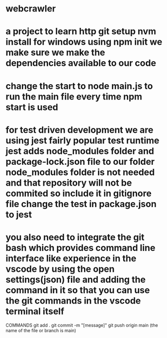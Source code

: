 # webcrawler
a project to learn http 
git setup
nvm install for windows
using npm init we make sure we make the dependencies available to our code 
=======================
change the start to node main.js to run the main file every time npm start is used
===================
for test driven development we are using jest fairly popular test runtime
jest adds node_modules folder and package-lock.json file to our folder 
node_modules folder is not needed and that repository will not be commited so include it in gitignore file
change the test in package.json to jest
========================
you also need to integrate the git bash which provides command line interface like experience in the vscode by using the open settings(json) file and adding the command in it
so that you can use the git commands in the vscode terminal itself
===========================
COMMANDS 
git add .
git commit -m "[message]"
git push origin main (the name of the file or branch is main)